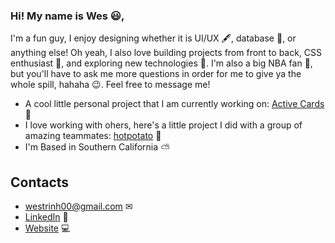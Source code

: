 ### Hi! My name is Wes 😃,

I'm a fun guy, I enjoy designing whether it is UI/UX 🖋, database 📂, or anything else! Oh yeah, I also love building projects from front to back, CSS enthusiast 🎨, and exploring new technologies 📱. I'm also a big NBA fan 🏀, but you'll have to ask me more questions in order for me to give ya the whole spill, hahaha 😉. Feel free to message me! 

- A cool little personal project that I am currently working on: <a href="https://frontlinecards.herokuapp.com/" target="_blank">Active Cards</a> 📇
- I love working with ohers, here's a little project I did with a group of amazing teammates: <a href="https://hotpotato-app.herokuapp.com/" target="_blank">hotpotato</a> 🥔
- I'm Based in Southern California ⛅

## Contacts
- westrinh00@gmail.com ✉
- <a href="https://www.linkedin.com/in/wes-trinh-28b526220/">LinkedIn</a> 🤵
- <a href="https://westrinhkl.github.io/">Website</a> 💻
